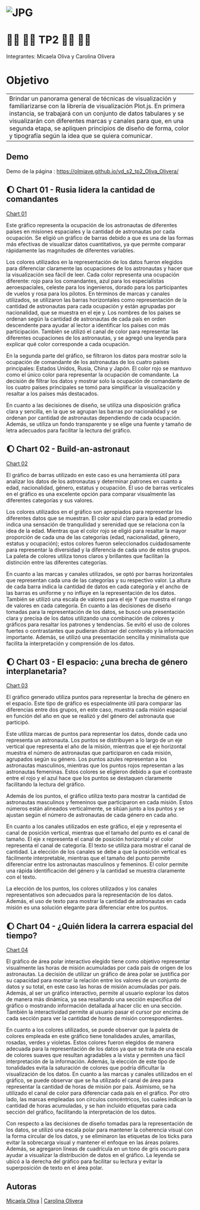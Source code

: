 <!-- # vd_s2_tp2_Oliva_Olivera -->

# ![JPG](https://olmiave.github.io/vd_s2_tp2_Oliva_Olivera/imagenes/nasa.jpg)
# :woman_astronaut: :man_astronaut: TP2 :man_astronaut: :woman_astronaut:
Integrantes: Micaela Oliva y Carolina Olivera

# Objetivo
<table>
<tr>
<td>
  Brindar un panorama general de técnicas de visualización y familiarizarse con la librería de visualización Plot.js.
  En primera instancia, se trabajará con un conjunto de datos tabulares y se visualizarán con diferentes marcas y canales para que, en una segunda etapa, se apliquen principios de diseño de forma, color y tipografía según la idea que se quiera comunicar.
</td>
</tr>
</table>

## Demo
Demo de la página :  https://olmiave.github.io/vd_s2_tp2_Oliva_Olivera/

## :waxing_gibbous_moon: Chart 01 - Rusia lidera la cantidad de comandantes 
[Chart 01](https://olmiave.github.io/vd_s2_tp2_Oliva_Olivera/dataviz_1)

Este gráfico representa la ocupación de los astronautas de diferentes países en misiones espaciales y la cantidad de astronautas por cada ocupación. Se eligió un gráfico de barras debido a que es una de las formas más efectivas de visualizar datos cuantitativos, ya que permite comparar rápidamente las magnitudes de diferentes variables. 

Los colores utilizados en la representación de los datos fueron elegidos para diferenciar claramente las ocupaciones de los astronautas y hacer que la visualización sea fácil de leer. Cada color representa una ocupación diferente: rojo para los comandantes, azul para los especialistas aeroespaciales, celeste para los ingenieros, dorado para los participantes de vuelos y rosa para los pilotos.
En términos de marcas y canales utilizados, se utilizaron las barras horizontales como representación de la cantidad de astronautas para cada ocupación y están agrupadas por nacionalidad, que se muestra en el eje y. Los nombres de los países se ordenan según la cantidad de astronautas de cada país en orden descendente para ayudar al lector a identificar los países con más participación. También se utilizó el canal de color para representar las diferentes ocupaciones de los astronautas, y se agregó una leyenda para explicar qué color corresponde a cada ocupación.

En la segunda parte del gráfico, se filtraron los datos para mostrar solo la ocupación de comandante de los astronautas de los cuatro países principales: Estados Unidos, Rusia, China y Japón. El color rojo se mantuvo como el único color para representar la ocupación de comandante. La decisión de filtrar los datos y mostrar solo la ocupación de comandante de los cuatro países principales se tomó para simplificar la visualización y resaltar a los países más destacados.

En cuanto a las decisiones de diseño, se utiliza una disposición gráfica clara y sencilla, en la que se agrupan las barras por nacionalidad y se ordenan por cantidad de astronautas dependiendo de cada ocupación. Además, se utiliza un fondo transparente y se elige una fuente y tamaño de letra adecuados para facilitar la lectura del gráfico.


## :waxing_gibbous_moon: Chart 02 - Build-an-astronaut
[Chart 02](https://olmiave.github.io/vd_s2_tp2_Oliva_Olivera/dataviz_2)

El gráfico de barras utilizado en este caso es una herramienta útil para analizar los datos de los astronautas y determinar patrones en cuanto a edad, nacionalidad, género, estatus y ocupación. El uso de barras verticales en el gráfico es una excelente opción para comparar visualmente las diferentes categorías y sus valores.

Los colores utilizados en el gráfico son apropiados para representar los diferentes datos que se muestran. El color azul claro para la edad promedio indica una sensación de tranquilidad y serenidad que se relaciona con la idea de la edad. Mientras que el color rojo se eligió para resaltar la mayor proporción de cada una de las categorías (edad, nacionalidad, género, estatus y ocupación); estos colores fueron seleccionados cuidadosamente para representar la diversidad y la diferencia de cada uno de estos grupos. La paleta de colores utiliza tonos claros y brillantes que facilitan la distinción entre las diferentes categorías.

En cuanto a las marcas y canales utilizados, se optó por barras horizontales que representan cada una de las categorías y su respectivo valor. La altura de cada barra indica la cantidad de datos en cada categoría y el ancho de las barras es uniforme y no influye en la representación de los datos. También se utilizó una escala de valores para el eje Y que muestra el rango de valores en cada categoría.
En cuanto a las decisiones de diseño tomadas para la representación de los datos, se buscó una presentación clara y precisa de los datos utilizando una combinación de colores y gráficos para resaltar los patrones y tendencias. Se evitó el uso de colores fuertes o contrastantes que pudieran distraer del contenido y la información importante. Además, se utilizó una presentación sencilla y minimalista que facilita la interpretación y comprensión de los datos.


## :waxing_gibbous_moon: Chart 03 - El espacio: ¿una brecha de género interplanetaria?
[Chart 03](https://olmiave.github.io/vd_s2_tp2_Oliva_Olivera/dataviz_3)

El gráfico generado utiliza puntos para representar la brecha de género en el espacio. Este tipo de gráfico es especialmente útil para comparar las diferencias entre dos grupos, en este caso, muestra cada misión espacial en función del año en que se realizó y del género del astronauta que participó.

Este utiliza marcas de puntos para representar los datos, donde cada uno representa un astronauta. Los puntos se distribuyen a lo largo de un eje vertical que representa el año de la misión, mientras que el eje horizontal muestra el número de astronautas que participaron en cada misión, agrupados según su género. Los puntos azules representan a los astronautas masculinos, mientras que los puntos rojos representan a las astronautas femeninas. Estos colores se eligieron debido a que el contraste entre el rojo y el azul hace que los puntos se destaquen claramente facilitando la lectura del gráfico. 

Además de los puntos, el gráfico utiliza texto para mostrar la cantidad de astronautas masculinos y femeninos que participaron en cada misión. Estos números están alineados verticalmente, se sitúan junto a los puntos y se ajustan según el número de astronautas de cada género en cada año.

En cuanto a los canales utilizados en este gráfico, el eje y representa el canal de posición vertical, mientras que el tamaño del punto es el canal de tamaño. El eje x representa el canal de posición horizontal y el color representa el canal de categoría. El texto se utiliza para mostrar el canal de cantidad.
La elección de los canales se debe a que la posición vertical es fácilmente interpretable, mientras que el tamaño del punto permite diferenciar entre los astronautas masculinos y femeninos. El color permite una rápida identificación del género y la cantidad se muestra claramente con el texto.

La elección de los puntos, los colores utilizados y los canales representativos son adecuados para la representación de los datos. Además, el uso de texto para mostrar la cantidad de astronautas en cada misión es una solución elegante para diferenciar entre los puntos.


## :waxing_gibbous_moon: Chart 04 - ¿Quién lidera la carrera espacial del tiempo?
[Chart 04](https://olmiave.github.io/vd_s2_tp2_Oliva_Olivera/dataviz_4)

El gráfico de área polar interactivo elegido tiene como objetivo representar visualmente las horas de misión acumuladas por cada país de origen de los astronautas. La decisión de utilizar un gráfico de área polar se justifica por su capacidad para mostrar la relación entre los valores de un conjunto de datos y su total, en este caso las horas de misión acumuladas por país. Además, al ser un gráfico interactivo, permite al usuario explorar los datos de manera más dinámica, ya sea resaltando una sección específica del gráfico o mostrando información detallada al hacer clic en una sección. También la interactividad permite al usuario pasar el cursor por encima de cada sección para ver la cantidad de horas de misión correspondientes.

En cuanto a los colores utilizados, se puede observar que la paleta de colores empleada en este gráfico tiene tonalidades azules, amarillas, rosadas, verdes y violetas. Estos colores fueron elegidos de manera adecuada para la representación de los datos ya que se trata de una escala de colores suaves que resultan agradables a la vista y permiten una fácil interpretación de la información. Además, la elección de este tipo de tonalidades evita la saturación de colores que podría dificultar la visualización de los datos.
En cuanto a las marcas y canales utilizados en el gráfico, se puede observar que se ha utilizado el canal de área para representar la cantidad de horas de misión por país. Asimismo, se ha utilizado el canal de color para diferenciar cada país en el gráfico. Por otro lado, las marcas empleadas son círculos concéntricos, los cuales indican la cantidad de horas acumuladas, y se han incluido etiquetas para cada sección del gráfico, facilitando la interpretación de los datos.

Con respecto a las decisiones de diseño tomadas para la representación de los datos, se utilizó una escala polar para mantener la coherencia visual con la forma circular de los datos, y se eliminaron las etiquetas de los ticks para evitar la sobrecarga visual y mantener el enfoque en las áreas polares. Además, se agregaron líneas de cuadrícula en un tono de gris oscuro para ayudar a visualizar la distribución de datos en el gráfico. La leyenda se ubicó a la derecha del gráfico para facilitar su lectura y evitar la superposición de texto en el área polar.


## Autoras

[Micaela Oliva](https://github.com/olmiave) | [Carolina Olivera](https://github.com/Carol1n4)





